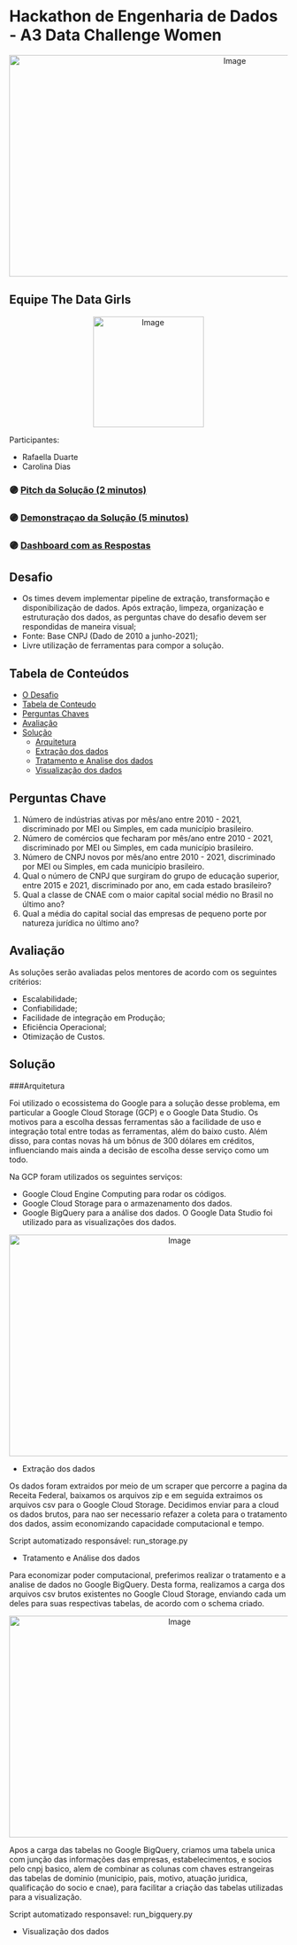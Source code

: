 # Hackathon de Engenharia de Dados - A3 Data Challenge Women

<p align="center">
<img src="https://github.com/elladarte/thedatagirl_hackathon/blob/main/images/logo_hackathon.png" alt="Image" height="400" width="800"/>
</p>

## Equipe The Data Girls

<p align="center">
<img src="https://github.com/elladarte/thedatagirl_hackathon/blob/main/images/the_data_girls.png" alt="Image" height="200"/>
</p>

Participantes:
- Rafaella Duarte
- Carolina Dias

### 🟣 [Pitch da Solução (2 minutos)](https://youtu.be/bd6tAhl_dVQ)
### 🟣 [Demonstraçao da Solução (5 minutos)]()
### 🟣 [Dashboard com as Respostas](https://datastudio.google.com/u/0/reporting/e24cf11b-9f7d-45ae-864e-807b0b874004/page/p_v4vb5pcunc)


## Desafio

-  Os  times  devem  implementar  pipeline  de  extração,  transformação  e  disponibilização  de  dados.  Após  extração,  limpeza, organização e estruturação dos dados, as perguntas  chave do desafio devem ser respondidas de maneira visual;
- Fonte: Base CNPJ (Dado de 2010 a junho-2021);
- Livre utilização de ferramentas para compor a solução.

## Tabela de Conteúdos
<!--ts-->
* [O Desafio](#desafio)
* [Tabela de Conteudo](#tabela-de-conteudo)
* [Perguntas Chaves](#perguntas-chaves)
* [Avaliação](#avaliação)
* [Solução](#solução)
    * [Arquitetura](#arquitetura)
    * [Extração dos dados](#extração-dos-dados)
    * [Tratamento e Analise dos dados](#tratamento-e-analise-dos-dados)
    * [Visualização dos dados](#visualização-dos-dados)
<!--te-->

## Perguntas Chave

1. Número de indústrias ativas por mês/ano entre 2010 - 2021, discriminado por MEI ou Simples, em cada município brasileiro.
2. Número de comércios que fecharam por mês/ano entre 2010 - 2021, discriminado por MEI ou Simples, em cada município brasileiro.
3. Número de CNPJ novos por mês/ano entre 2010 - 2021, discriminado por MEI ou Simples, em cada município brasileiro.
4. Qual o número de CNPJ que surgiram do grupo de educação superior, entre 2015 e 2021, discriminado por ano, em cada estado brasileiro?
5. Qual a classe de CNAE com o maior capital social médio no Brasil no último ano?
6. Qual a média do capital social das empresas de pequeno porte por natureza  jurídica no último ano?

## Avaliação

As soluções serão avaliadas pelos mentores de acordo com os  seguintes critérios:
- Escalabilidade;
- Confiabilidade;
- Facilidade de integração em Produção;
- Eficiência Operacional;
- Otimização de Custos.

## Solução

###Arquitetura

Foi utilizado o ecossistema do Google para a solução desse problema, em particular a Google Cloud Storage (GCP) e o Google Data Studio. Os motivos para a escolha dessas ferramentas são a facilidade de uso e integração total entre todas as ferramentas, além do baixo custo. Além disso, para contas novas há um bônus de 300 dólares em créditos, influenciando mais ainda a decisão de escolha desse serviço como um todo.

Na GCP foram utilizados os seguintes serviços:
- Google Cloud Engine Computing para rodar os códigos.
- Google Cloud Storage para o armazenamento dos dados.
- Google BigQuery para a análise dos dados.
O Google Data Studio foi utilizado para as visualizações dos dados.

<p align="center">
<img src="https://github.com/elladarte/thedatagirl_hackathon/blob/main/images/arquitetura.png" alt="Image" height="400" width="600"/>
</p>

- Extração dos dados

Os dados foram extraidos por meio de um scraper que percorre a pagina da Receita Federal, baixamos os arquivos zip e em seguida extraimos os arquivos csv para o Google Cloud Storage. Decidimos enviar para a cloud os dados brutos, para nao ser necessario refazer a coleta para o tratamento dos dados, assim economizando capacidade computacional e tempo.

Script automatizado responsável: 
    run_storage.py

- Tratamento e Análise dos dados

Para economizar poder computacional, preferimos realizar o tratamento e a analise de dados no Google BigQuery. Desta forma, realizamos a carga dos arquivos csv brutos existentes no Google Cloud Storage, enviando cada um deles para suas respectivas tabelas, de acordo com o schema criado.

<p align="center">
<img src="https://github.com/elladarte/thedatagirl_hackathon/blob/main/images/diagrama_DB.png" alt="Image" height="400" width="600"/>
</p>

Apos a carga das tabelas no Google BigQuery, criamos uma tabela unica com junção das informações das empresas, estabelecimentos, e socios pelo cnpj basico, alem de combinar as colunas com chaves estrangeiras das tabelas de dominio (municipio, pais, motivo, atuação juridica, qualificação do socio e cnae), para facilitar a criação das tabelas utilizadas para a visualização. 

Script automatizado responsavel:
    run_bigquery.py

- Visualização dos dados


